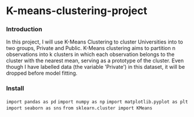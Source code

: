 # K-means-clustering-project

### Introduction
In this project, I will use K-Means Clustering to cluster Universities into to two groups, Private and Public. K-Means clustering aims to partition n observations into k clusters in which each observation belongs to the cluster with the nearest mean, serving as a prototype of the cluster. Even though I have labelled data (the variable 'Private') in this dataset, it will be dropped before model fitting.

### Install
`import pandas as pd`
`import numpy as np`
`import matplotlib.pyplot as plt`
`import seaborn as sns`
`from sklearn.cluster import KMeans`
